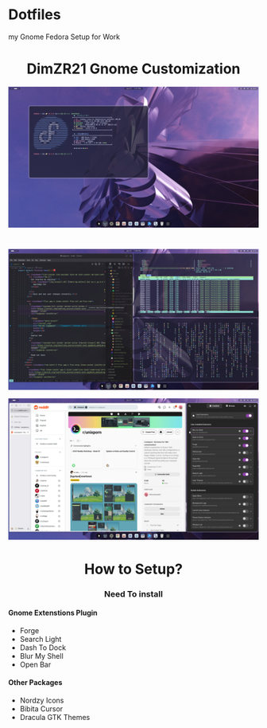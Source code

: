 # Dotfiles
my Gnome Fedora Setup for Work
<h1 align=center>DimZR21 Gnome Customization</h1>

<p align="center">
<p align="center">
  <img width="720" src="/sample/1.png">
</p>

<h1></h1>
<p align="center">
  <img width="720" src="/sample/2.png">
</p>
<p align="center">
  <img width="720" src="/sample/3.png">
</p>
<h1 align=center>How to Setup?</h1>
<h3 align=center>Need To install</h3>

<h4><b>Gnome Extenstions Plugin</b></h4>
<ul>
  <li> Forge
  </li>
  <li> Search Light
  </li>
    <li> Dash To Dock
  </li>
    <li> Blur My Shell
  </li>
    <li> Open Bar
  </li>
</ul>
<h4><b>Other Packages</b></h4>
<ul>
  <li> Nordzy Icons
  </li>
    <li> Bibita Cursor
  </li>
    <li> Dracula GTK Themes
  </li>
</ul>
